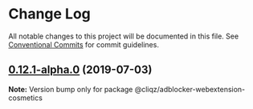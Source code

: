 # Change Log

All notable changes to this project will be documented in this file.
See [Conventional Commits](https://conventionalcommits.org) for commit guidelines.

## [0.12.1-alpha.0](https://github.com/cliqz-oss/adblocker/compare/v0.12.0...v0.12.1-alpha.0) (2019-07-03)

**Note:** Version bump only for package @cliqz/adblocker-webextension-cosmetics
